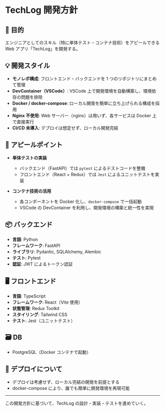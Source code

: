 # TechLog 開発方針

## 🎯 目的

エンジニアとしてのスキル（特に単体テスト・コンテナ技術）をアピールできる Web アプリ「TechLog」を開発する。

## 💡 開発スタイル

- **モノレポ構成**: フロントエンド・バックエンドを 1 つのリポジトリにまとめて管理
- **DevContainer（VSCode）**: VSCode 上で開発環境を自動構築し、環境依存の問題を排除
- **Docker / docker-compose**: ローカル開発を簡単に立ち上げられる構成を採用
- **Nginx 不使用**: Web サーバー（nginx）は用いず、各サービスは Docker 上で直接実行
- **CI/CD 未導入**: デプロイは想定せず、ローカル開発完結

## 🧪 アピールポイント

- **単体テストの実装**

  - バックエンド（FastAPI）では `pytest` によるテストコードを整備
  - フロントエンド（React + Redux）では `Jest` によるユニットテストを実装

- **コンテナ技術の活用**
  - 各コンポーネントを Docker 化し、`docker-compose` で一括起動
  - VSCode の DevContainer を利用し、開発環境の構築と統一性を実現

## 📦 バックエンド

- **言語**: Python
- **フレームワーク**: FastAPI
- **ライブラリ**: Pydantic, SQLAlchemy, Alembic
- **テスト**: Pytest
- **認証**: JWT によるトークン認証

## 🖥 フロントエンド

- **言語**: TypeScript
- **フレームワーク**: React（Vite 使用）
- **状態管理**: Redux Toolkit
- **スタイリング**: Tailwind CSS
- **テスト**: Jest（ユニットテスト）

## 🗃 DB

- PostgreSQL（Docker コンテナで起動）

## 🚫 デプロイについて

- デプロイは考慮せず、ローカル完結の開発を前提とする
- docker-compose により、誰でも簡単に開発環境を再現可能

---

この開発方針に基づいて、TechLog の設計・実装・テストを進めていく。
